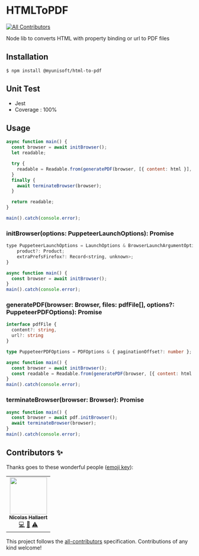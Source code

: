 # HTMLToPDF
<!-- ALL-CONTRIBUTORS-BADGE:START - Do not remove or modify this section -->
[![All Contributors](https://img.shields.io/badge/all_contributors-1-orange.svg?style=flat-square)](#contributors-)
<!-- ALL-CONTRIBUTORS-BADGE:END -->
Node lib to converts HTML with property binding or url to PDF files

## Installation
```$ npm install @myunisoft/html-to-pdf```

## Unit Test
- Jest
- Coverage : 100%

## Usage

```js
async function main() {
  const browser = await initBrowser();
  let readable;

  try {
    readable = Readable.from(generatePDF(browser, [{ content: html }], pdfOptions));
  }
  finally {
    await terminateBrowser(browser);
  }

  return readable;
}

main().catch(console.error);
```

### initBrowser(options: PuppeteerLaunchOptions): Promise<Browser>

```js
type PuppeteerLaunchOptions = LaunchOptions & BrowserLaunchArgumentOptions & BrowserConnectOptions & {
    product?: Product;
    extraPrefsFirefox?: Record<string, unknown>;
}

async function main() {
  const browser = await initBrowser();
}
main().catch(console.error);
```

### generatePDF(browser: Browser, files: pdfFile[], options?: PuppeteerPDFOptions): Promise<genPDFPayload>

```ts
interface pdfFile {
  content?: string,
  url?: string
}

type PuppeteerPDFOptions = PDFOptions & { paginationOffset?: number };
```

```js
async function main() {
  const browser = await initBrowser();
  const readable = Readable.from(generatePDF(browser, [{ content: html.content }], pdfOptions));
}
main().catch(console.error);
```

### terminateBrowser(browser: Browser): Promise<void>

```js
async function main() {
  const browser = await pdf.initBrowser();
  await terminateBrowser(browser);
}
main().catch(console.error);
```

## Contributors ✨

Thanks goes to these wonderful people ([emoji key](https://allcontributors.org/docs/en/emoji-key)):

<!-- ALL-CONTRIBUTORS-LIST:START - Do not remove or modify this section -->
<!-- prettier-ignore-start -->
<!-- markdownlint-disable -->
<table>
  <tr>
    <td align="center"><a href="https://www.linkedin.com/in/nicolas-hallaert/"><img src="https://avatars.githubusercontent.com/u/39910164?v=4?s=100" width="100px;" alt=""/><br /><sub><b>Nicolas Hallaert</b></sub></a><br /><a href="https://github.com/MyUnisoft/HTML-PDF/commits?author=Rossb0b" title="Code">💻</a> <a href="https://github.com/MyUnisoft/HTML-PDF/commits?author=Rossb0b" title="Documentation">📖</a> <a href="https://github.com/MyUnisoft/HTML-PDF/commits?author=Rossb0b" title="Tests">⚠️</a></td>
  </tr>
</table>

<!-- markdownlint-restore -->
<!-- prettier-ignore-end -->

<!-- ALL-CONTRIBUTORS-LIST:END -->

This project follows the [all-contributors](https://github.com/all-contributors/all-contributors) specification. Contributions of any kind welcome!